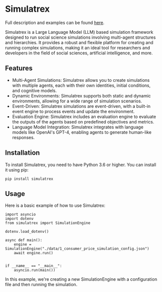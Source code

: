 # Simulatrex

Full description and examples can be found [here](ttps://dominikscherm.substack.com/p/introducing-simulatrex).

Simulatrex is a Large Language Model (LLM) based simulation framework designed to run social science simulations involving multi-agent structures and hierarchies. It provides a robust and flexible platform for creating and running complex simulations, making it an ideal tool for researchers and developers in the field of social sciences, artificial intelligence, and more.

## Features

- Multi-Agent Simulations: Simulatrex allows you to create simulations with multiple agents, each with their own identities, initial conditions, and cognitive models.
- Dynamic Environments: Simulatrex supports both static and dynamic environments, allowing for a wide range of simulation scenarios.
- Event-Driven: Simulatrex simulations are event-driven, with a built-in event engine to process events and update the environment.
- Evaluation Engine: Simulatrex includes an evaluation engine to evaluate the outputs of the agents based on predefined objectives and metrics.
- Language Model Integration: Simulatrex integrates with language models like OpenAI's GPT-4, enabling agents to generate human-like responses.

## Installation

To install Simulatrex, you need to have Python 3.6 or higher. You can install it using pip:

```
pip install simulatrex
```

## Usage

Here is a basic example of how to use Simulatrex:

```
import asyncio
import dotenv
from simulatrex import SimulationEngine

dotenv.load_dotenv()

async def main():
    engine = SimulationEngine("./data/1_consumer_price_simulation_config.json")
    await engine.run()


if __name__ == "__main__":
    asyncio.run(main())
```

In this example, we're creating a new SimulationEngine with a configuration file and then running the simulation.

